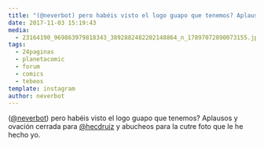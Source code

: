 ```yaml
---
title: "(@neverbot) pero habéis visto el logo guapo que tenemos? Aplausos y ovación cerrada para @hecdruiz y abucheos para la cutre foto que le he hecho yo"
date: 2017-11-03 15:19:43
media: 
  - 23164190_969863979818343_3892882482202148864_n_17897072890073155.jpg
tags: 
  - 24paginas
  - planetacomic
  - forum
  - comics
  - tebeos
template: instagram
author: neverbot
---
```


([@neverbot](https://instagram.com/neverbot)) pero habéis visto el logo guapo que tenemos? Aplausos y ovación cerrada para [@hecdruiz](https://instagram.com/hecdruiz) y abucheos para la cutre foto que le he hecho yo.
